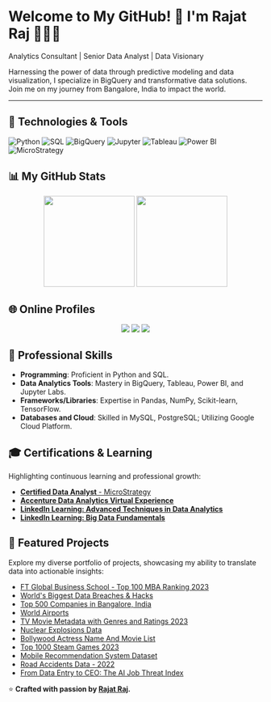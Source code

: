 # Welcome to My GitHub! 🌟 I'm Rajat Raj 🧑🏻‍💻

Analytics Consultant | Senior Data Analyst | Data Visionary

Harnessing the power of data through predictive modeling and data visualization, I specialize in BigQuery and transformative data solutions. Join me on my journey from Bangalore, India to impact the world.

---

## 🔧 Technologies & Tools

![Python](https://img.shields.io/badge/-Python-3776AB?style=for-the-badge&logo=python&logoColor=white)
![SQL](https://img.shields.io/badge/-SQL-4479A1?style=for-the-badge&logo=MySQL&logoColor=white)
![BigQuery](https://img.shields.io/badge/-BigQuery-4285F4?style=for-the-badge&logo=Google-Cloud&logoColor=white)
![Jupyter](https://img.shields.io/badge/-Jupyter-F37626.svg?style=for-the-badge&logo=Jupyter&logoColor=white)
![Tableau](https://img.shields.io/badge/-Tableau-E97627?style=for-the-badge&logo=Tableau&logoColor=white)
![Power BI](https://img.shields.io/badge/-PowerBI-F2C811?style=for-the-badge&logo=Power-BI&logoColor=white)
![MicroStrategy](https://img.shields.io/badge/-MicroStrategy-05122A?style=for-the-badge&logo=MicroStrategy&logoColor=white)

## 📊 My GitHub Stats

<p align="center">
  <img src="https://github-readme-stats.vercel.app/api?username=raj-rajat&show_icons=true&theme=radical" height="180em" />
  <img src="https://github-readme-stats.vercel.app/api/top-langs/?username=raj-rajat&theme=radical&layout=compact" height="180em" />
</p>

## 🌐 Online Profiles

<p align="center">
  <a href="https://leetcode.com/raj-rajat/"><img src="https://img.shields.io/badge/LeetCode-FFA116?style=for-the-badge&logo=LeetCode&logoColor=black" /></a>
  <a href="https://www.kaggle.com/rajatraj0502"><img src="https://img.shields.io/badge/Kaggle-20BEFF?style=for-the-badge&logo=Kaggle&logoColor=white" /></a>
  <a href="https://www.linkedin.com/in/rajrajat/"><img src="https://img.shields.io/badge/LinkedIn-0A66C2?style=for-the-badge&logo=linkedin&logoColor=white" /></a>
</p>

## 🧰 Professional Skills

- **Programming**: Proficient in Python and SQL.
- **Data Analytics Tools**: Mastery in BigQuery, Tableau, Power BI, and Jupyter Labs.
- **Frameworks/Libraries**: Expertise in Pandas, NumPy, Scikit-learn, TensorFlow.
- **Databases and Cloud**: Skilled in MySQL, PostgreSQL; Utilizing Google Cloud Platform.

## 🎓 Certifications & Learning

Highlighting continuous learning and professional growth:

- [**Certified Data Analyst** - MicroStrategy](https://www.credential.net/addf1df8-e034-4df8-9bd9-154fc13d4727)
- [**Accenture Data Analytics Virtual Experience**](https://forage-uploads-prod.s3.amazonaws.com/completion-certificates/Accenture%20North%20America/hzmoNKtzvAzXsEqx8_Accenture%20North%20America_akjGDc4dYaYD2Bd2k_1652640153063_completion_certificate.pdf)
- [**LinkedIn Learning: Advanced Techniques in Data Analytics**](https://www.linkedin.com/learning/certificates/1b33ad5a934c4e08baa374f5cbe8eba12efcbad388f6630998c8c420f95ec6fe)
- [**LinkedIn Learning: Big Data Fundamentals**](https://www.linkedin.com/learning/certificates/fc0d75428702665e41f35438d4fd9acd0a3b1cbdde5d1b4dddea72585af80558)

## 📂 Featured Projects

Explore my diverse portfolio of projects, showcasing my ability to translate data into actionable insights:

- [FT Global Business School - Top 100 MBA Ranking 2023](https://github.com/raj-rajat/FT-Global-Business-School-Top-100-MBA-Ranking-2023)
- [World's Biggest Data Breaches & Hacks](https://github.com/raj-rajat/World-s-Biggest-Data-Breaches-Hacks)
- [Top 500 Companies in Bangalore, India](https://github.com/raj-rajat/Top-500-Companies-in-Bangalore-Bengaluru-India)
- [World Airports](https://github.com/raj-rajat/World-Airports)
- [TV Movie Metadata with Genres and Ratings 2023](https://github.com/raj-rajat/TV-Movie-Metadata-with-Genres-and-Ratings-2023-)
- [Nuclear Explosions Data](https://github.com/raj-rajat/Nuclear-Explosions-Data)
- [Bollywood Actress Name And Movie List](https://github.com/raj-rajat/Bollywood-Actress-Name-And-Movie-List-)
- [Top 1000 Steam Games 2023](https://github.com/raj-rajat/Top-1000-Steam-Games-2023)
- [Mobile Recommendation System Dataset](https://github.com/raj-rajat/Mobile-Recommendation-System-Dataset)
- [Road Accidents Data - 2022](https://github.com/raj-rajat/Road-Accidents-Data--2022)
- [From Data Entry to CEO: The AI Job Threat Index](https://github.com/raj-rajat/From-Data-Entry-to-CEO-The-AI-Job-Threat-Index)

⭐️ **Crafted with passion by [Rajat Raj](https://github.com/raj-rajat).**
